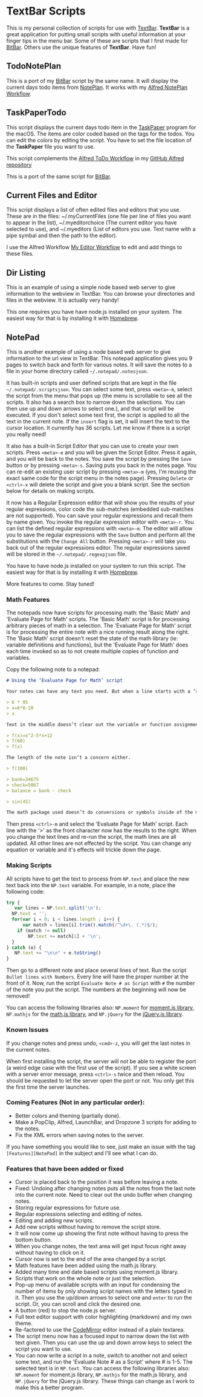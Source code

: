 # TextBar Scripts

This is my personal collection of scripts for use with [TextBar](http://richsomerfield.com/apps/textbar/). **TextBar** is a great application for putting small scripts with useful information at your finger tips in the menu bar. Some of these are scripts that I first made for [BitBar](https://getbitbar.com/). Others use the unique features of **TextBar**. Have fun!

## TodoNotePlan

This is a port of my [BitBar](https://getbitbar.com/) script by the same name. It will display the current days todo items from [NotePlan](https://noteplan.co/). It works with my [Alfred NotePlan Workflow](https://github.com/raguay/MyAlfred/blob/master/Alfred%203/NotePlanWorkflow.alfredworkflow).

## TaskPaperTodo

This script displays the current days todo item in the [TaskPaper](https://www.taskpaper.com/) program for the macOS. The items are color coded based on the tags for the todos. You can edit the colors by editing the script. You have to set the file location of the **TaskPaper** file you want to use.

This script complements the [Alfred ToDo Workflow](https://github.com/raguay/MyAlfred/blob/master/Alfred%203/TodoWorkflow.alfredworkflow) in my [GitHub Alfred repository](https://github.com/raguay/MyAlfred)

This is a port of the same script for [BitBar](https://getbitbar.com/).

## Current Files and Editor

This script displays a list of often edited files and editors that you use. These are in the files: ~/.myCurrentFiles (one file per line of files you want to appear in the list), ~/.myeditorchoice (The current editor you have selected to use), and ~/.myeditors (List of editors you use. Text name with a pipe symbal and then the path to the editor).

I use the Alfred Workflow [My Editor Workflow](https://github.com/raguay/MyAlfred/blob/master/Alfred%203/My%20Editor%20Workflow.alfredworkflow) to edit and add things to these files.

## Dir Listing

This is an example of using a simple node based web server to give information to the webview in TextBar. You can browse your directories and files in the webview. It is actually very handy!

This one requires you have have node.js installed on your system. The easiest way for that is by installing it with [Homebrew](http://brew.sh).

## NotePad

This is another example of using a node based web server to give information to the url view in TextBar. This notepad application gives you 9 pages to switch back and forth for various notes. It will save the notes to a file in your home directory called `~/.notepad/.notesjson`. 

It has built-in scripts and user defined scripts that are kept in the file `~/.notepad/.scriptsjson`. You can select some text, press `<meta>-m`, select the script from the menu that pops up (the menu is scrollable to see all the scripts. It also has a search box to narrow down the selections. You can then use up and down arrows to select one.), and that script will be executed. If you don't select some text first, the script is applied to all the text in the current note. If the `insert` flag is set, it will insert the text to the cursor location. It currently has 36 scripts. Let me know if there is a script you really need!

It also has a built-in Script Editor that you can use to create your own scripts. Press `<meta>-e` and you will be given the Script Editor. Press it again, and you will be back to the notes. You save the script by pressing the `Save` button or by pressing `<meta>-s`. Saving puts you back in the notes page. You can re-edit an existing user script by pressing `<meta>-m` (yes, I'm reusing the exact same code for the script menu in the notes page). Pressing `Delete` or `<ctrl>-x` will delete the script and give you a blank script. See the section below for details on making scripts.

It now has a Regular Expression editor that will show you the results of your regular expressions, color code the sub-matches (embedded sub-matches are not supported). You can save your regular expressions and recall them by name given. You invoke the regular expression editor with `<meta>-r`. You can list the defined regular expressions with `<meta>-m`. The editor will allow you to save the regular expressions with the `Save` button and perform all the substitutions with the `Change All` button. Pressing `<meta>-r` will take you back out of the regular expressions editor. The regular expressions saved will be stored in the `~/.notepad/.regexpjson` file.

You have to have node.js installed on your system to run this script. The easiest way for that is by installing it with [Homebrew](http://brew.sh).

More features to come. Stay tuned!

### Math Features

The notepads now have scripts for processing math: the 'Basic Math' and 'Evaluate Page for Math' scripts. The 'Basic Math' script is for processing arbitrary pieces of math in a selection. The 'Evaluate Page for Math' script is for processing the entire note with a nice running result along the right. The 'Basic Math' script doesn't reset the state of the math library (ie: variable definitions and functions), but the 'Evaluate Page for Math' does each time invoked so as to not create multiple copies of function and variables.

Copy the following note to a notepad:

```markdown
# Using the ‘Evaluate Page for Math’ script

Your notes can have any text you need. But when a line starts with a ‘>’, that whole line is processed for math. The line is processed and the answer pushed to the right with a ‘|’ symbol.

> 6 * 95
> x=6*8-10
> x

Text in the middle doesn’t clear out the variable or function assignments before it.

> f(x)=x^2-5*x+12
> f(60)
> f(x)

The length of the note isn’t a concern either.

> f(100)

> bank=34675
> check=5067
> balance = bank - check

> sin(45)

The math package used doesn’t do conversions or symbols inside of the math expressions. The math library used is [mathjs 4.0](http://mathjs.org/).
```

Then press `<ctrl>-m` and select the 'Evaluate Page for Math' script. Each line with the '>' as the front character now has the results to the right. When you change the text lines and re-run the script, the math lines are all updated. All other lines are not effected by the script. You can change any equation or variable and it's effects will trickle down the page.

### Making Scripts

All scripts have to get the text to process from `NP.text` and place the new text back into the `NP.text` variable. For example, in a note, place the following code:

```javascript
try {
   var lines = NP.text.split('\n');
  NP.text = '';
  for(var i = 0; i < lines.length ; i++) {
      var match = lines[i].trim().match(/^\d+\. (.*)$/);
    if (match != null)
        NP.text += match[1] + '\n';
  }
} catch (e) {
   NP.text += "\n\n" + e.toString()
}
```

Then go to a different note and place several lines of text. Run the script `Bullet lines with Numbers`. Every line will have the proper number at the front of it. Now, run the script `Evaluate Note # as Script` with `#` the number of the note you put the script. The numbers at the beginning will now be removed!

You can access the following libraries also: `NP.moment` for [moment.js library](https://momentjs.com/), `NP.mathjs` for the [math.js library](http://mathjs.org/), and `NP.jQuery` for the [jQuery.js library](https://jquery.com/).

### Known Issues

If you change notes and press undo, `<cmd>-z`, you will get the last notes in the current notes.

When first installing the script, the server will not be able to register the port (a weird edge case with the first use of the script). If you see a white screen with a server error message, press `<ctrl>-s` twice and then reload. You should be requested to let the server open the port or not. You only get this the first time the server launches.

### Coming Features (Not in any particular order):

- Better colors and theming (partially done).
- Make a PopClip, Alfred, LaunchBar, and Dropzone 3 scripts for adding to the notes.
- Fix the XML errors when saving notes to the server.

If you have something you would like to see, just make an issue with the tag `[Features][NotePad]` in the subject and I'll see what I can do.

### Features that have been added or fixed

- Cursor is placed back to the position it was before leaving a note.
- Fixed: Undoing after changing notes puts all the notes from the last note into the current note. Need to clear out the undo buffer when changing notes.
- Storing regular expressions for future use.
- Regular expressions selecting and editing of notes.
- Editing and adding new scripts.
- Add new scripts without having to remove the script store.
- It will now come up showing the first note without having to press the bottom button.
- When you change notes, the text area will get input focus right away without having to click on it.
- Cursor now is set to the end of the area changed by a script.
- Math features have been added using the math.js library.
- Added many time and date based scripts using moment.js library.
- Scripts that work on the whole note or just the selection.
- Pop-up menu of available scripts with an input for condensing the number of items by only showing script names with the letters typed in it. Then you use the up/down arrows to select one and `enter` to run the script. Or, you can scroll and click the desired one.
- A button (red) to stop the node.js server.
- Full text editor support with color highlighting (markdown) and my own theme.
- Re-factored to use the [CodeMirror](https://codemirror.net) editor instead of a plain textarea.
- The script menu now has a focused input to narrow down the list with text given. Then you can use the up and down arrow keys to select the script you want to use.
- You can now write a script in a note, switch to another not and select some text, and run the 'Evaluate Note # as a Script' where # is 1-5. The selected text is in `NP.text`. You can access the following libraries also: `NP.moment` for moment.js library, `NP.mathjs` for the math.js library, and `NP.jQuery` for the jQuery.js library. These things can change as I work to make this a better program.
